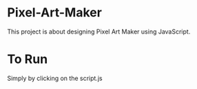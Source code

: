 # Pixel-Art-Maker
This project is about designing Pixel Art Maker using JavaScript.
# To Run
Simply by clicking on the script.js

